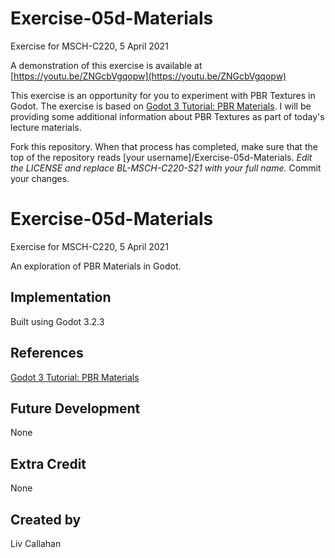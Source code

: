 # Exercise-05d-Materials
Exercise for MSCH-C220, 5 April 2021

A demonstration of this exercise is available at [https://youtu.be/ZNGcbVgqopw](https://youtu.be/ZNGcbVgqopw)

This exercise is an opportunity for you to experiment with PBR Textures in Godot. The exercise is based on [Godot 3 Tutorial: PBR Materials](https://www.youtube.com/watch?v=pM5j8x71HcE). I will be providing some additional information about PBR Textures as part of today's lecture materials.

Fork this repository. When that process has completed, make sure that the top of the repository reads [your username]/Exercise-05d-Materials. *Edit the LICENSE and replace BL-MSCH-C220-S21 with your full name.* Commit your changes.

# Exercise-05d-Materials
Exercise for MSCH-C220, 5 April 2021

An exploration of PBR Materials in Godot.

## Implementation
Built using Godot 3.2.3

## References
[Godot 3 Tutorial: PBR Materials](https://www.youtube.com/watch?v=pM5j8x71HcE)

## Future Development
None

## Extra Credit
None

## Created by 
Liv Callahan
